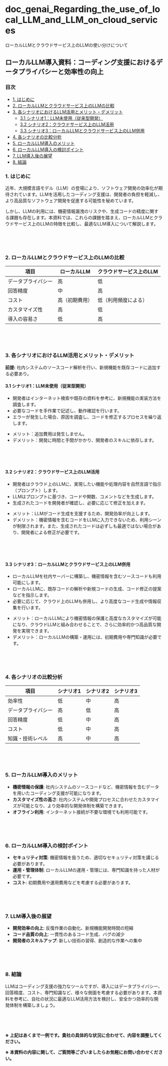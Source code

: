 # doc_genai_Regarding_the_use_of_local_LLM_and_LLM_on_cloud_services
ローカルLLMとクラウドサービス上のLLMの使い分けについて


## ローカルLLM導入資料：コーディング支援におけるデータプライバシーと効率性の向上

### 目次

- [1. はじめに](#1-はじめに)
- [2. ローカルLLMとクラウドサービス上のLLMの比較](#2-ローカルllmとクラウドサービス上のllmの比較)
- [3. 各シナリオにおけるLLM活用とメリット・デメリット](#3-各シナリオにおけるllm活用とメリットデメリット)
  - [3.1 シナリオ1：LLM未使用（従来型開発）](#31-シナリオ1llm未使用従来型開発)
  - [3.2 シナリオ2：クラウドサービス上のLLM活用](#32-シナリオ2クラウドサービス上のllm活用)
  - [3.3 シナリオ3：ローカルLLMとクラウドサービス上のLLM併用](#33-シナリオ3ローカルllmとクラウドサービス上のllm併用)
- [4. 各シナリオの比較分析](#4-各シナリオの比較分析)
- [5. ローカルLLM導入のメリット](#5-ローカルllm導入のメリット)
- [6. ローカルLLM導入の検討ポイント](#6-ローカルllm導入の検討ポイント)
- [7. LLM導入後の展望](#7-llm導入後の展望)
- [8. 結論](#8-結論)

### 1. はじめに

近年、大規模言語モデル（LLM）の登場により、ソフトウェア開発の効率化が期待されています。LLMを活用したコーディング支援は、開発者の負担を軽減し、より高品質なソフトウェア開発を促進する可能性を秘めています。

しかし、LLMの利用には、機密情報漏洩のリスクや、生成コードの精度に関する課題も存在します。本資料では、これらの課題を踏まえ、ローカルLLMとクラウドサービス上のLLMの特徴を比較し、最適なLLM導入について解説します。


```mermaid
```

<br/><br/>

### 2. ローカルLLMとクラウドサービス上のLLMの比較

| 項目 | ローカルLLM | クラウドサービス上のLLM |
|---|---|---|
| データプライバシー | 高 | 低 |
| 回答精度 | 中 | 高 |
| コスト | 高（初期費用） | 低（利用頻度による） |
| カスタマイズ性 | 高 | 低 |
| 導入の容易さ | 低 | 高 |


```mermaid
```

<br/><br/>

### 3. 各シナリオにおけるLLM活用とメリット・デメリット

**前提:** 社内システムのソースコード解析を行い、新規機能を既存コードに追加する必要あり。

#### 3.1 シナリオ1：LLM未使用（従来型開発）

- 開発者はインターネット検索や既存の資料を参考に、新規機能の実装方法を調査します。
- 必要なコードを手作業で記述し、動作確認を行います。
- エラーが発生した場合、原因を調査し、コードを修正するプロセスを繰り返します。

* メリット：追加費用は発生しません。
* デメリット：開発に時間と手間がかかり、開発者のスキルに依存します。


```mermaid
```

<br/><br/>

#### 3.2 シナリオ2：クラウドサービス上のLLM活用

- 開発者はクラウド上のLLMに、実現したい機能や処理内容を自然言語で指示（プロンプト）します。
- LLMはプロンプトに基づき、コードや関数、コメントなどを生成します。
- 生成されたコードを開発者が確認し、必要に応じて修正を加えます。

* メリット：LLMがコード生成を支援するため、開発効率が向上します。
* デメリット：機密情報を含むコードをLLMに入力できないため、利用シーンが制限されます。また、生成されたコードは必ずしも最適ではない場合があり、開発者による修正が必要です。


```mermaid
```

<br/><br/>

#### 3.3 シナリオ3：ローカルLLMとクラウドサービス上のLLM併用

- ローカルLLMを社内サーバーに構築し、機密情報を含むソースコードも利用可能にします。
- ローカルLLMに、既存コードの解析や新規コードの生成、コード修正の提案などを指示します。
- 必要に応じて、クラウド上のLLMも併用し、より高度なコード生成や情報収集を行います。

* メリット：ローカルLLMにより機密情報の保護と高度なカスタマイズが可能になり、クラウドLLMと組み合わせることで、さらに効率的かつ高品質な開発を実現できます。
* デメリット：ローカルLLMの構築・運用には、初期費用や専門知識が必要です。


```mermaid
```

<br/><br/>

### 4. 各シナリオの比較分析

| 項目 | シナリオ1 | シナリオ2 | シナリオ3 |
|---|---|---|---|
| 効率性 | 低 | 中 | 高 |
| データプライバシー | 高 | 低 | 高 |
| 回答精度 | 低 | 中 | 高 |
| コスト | 低 | 中 | 高 |
| 知識・技術レベル | 高 | 中 | 高 |


```mermaid
```

<br/><br/>

### 5. ローカルLLM導入のメリット

- **機密情報の保護**: 社内システムのソースコードなど、機密情報を含むデータを用いたコーディング支援が可能になります。
- **カスタマイズ性の高さ**:  社内システムや開発プロセスに合わせたカスタマイズが可能となり、より効率的な開発体制を構築できます。
- **オフライン利用**: インターネット接続が不要な環境でも利用可能です。


```mermaid
```

<br/><br/>

### 6. ローカルLLM導入の検討ポイント

- **セキュリティ対策**: 機密情報を扱うため、適切なセキュリティ対策を講じる必要があります。
- **運用・管理体制**: ローカルLLMの運用・管理には、専門知識を持った人材が必要です。
- **コスト**: 初期費用や運用費用などを考慮する必要があります。


```mermaid
```

<br/><br/>

### 7. LLM導入後の展望

- **開発効率の向上**: 反復作業の自動化、新規機能開発時間の短縮
- **コード品質の向上**: 一貫性のあるコード生成、バグの減少
- **開発者のスキルアップ**: 新しい技術の習得、創造的な作業への集中


```mermaid
```

<br/><br/>

### 8. 結論

LLMはコーディング支援の強力なツールですが、導入にはデータプライバシー、回答精度、コスト、専門知識など、様々な側面を考慮する必要があります。本資料を参考に、自社の状況に最適なLLM活用方法を検討し、安全かつ効率的な開発体制を構築しましょう。


```mermaid
```

<br/><br/>

**※ 上記はあくまで一例です。貴社の具体的な状況に合わせて、内容を調整してください。** 

**※ 本資料の内容に関して、ご質問等ございましたらお気軽にお問い合わせください。** 
